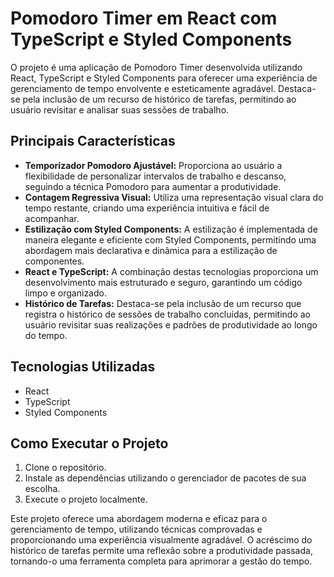 # Pomodoro Timer em React com TypeScript e Styled Components

O projeto é uma aplicação de Pomodoro Timer desenvolvida utilizando React, TypeScript e Styled Components para oferecer uma experiência de gerenciamento de tempo envolvente e esteticamente agradável. Destaca-se pela inclusão de um recurso de histórico de tarefas, permitindo ao usuário revisitar e analisar suas sessões de trabalho.

## Principais Características

- **Temporizador Pomodoro Ajustável:** Proporciona ao usuário a flexibilidade de personalizar intervalos de trabalho e descanso, seguindo a técnica Pomodoro para aumentar a produtividade.
- **Contagem Regressiva Visual:** Utiliza uma representação visual clara do tempo restante, criando uma experiência intuitiva e fácil de acompanhar.
- **Estilização com Styled Components:** A estilização é implementada de maneira elegante e eficiente com Styled Components, permitindo uma abordagem mais declarativa e dinâmica para a estilização de componentes.
- **React e TypeScript:** A combinação destas tecnologias proporciona um desenvolvimento mais estruturado e seguro, garantindo um código limpo e organizado.
- **Histórico de Tarefas:** Destaca-se pela inclusão de um recurso que registra o histórico de sessões de trabalho concluídas, permitindo ao usuário revisitar suas realizações e padrões de produtividade ao longo do tempo.

## Tecnologias Utilizadas

- React
- TypeScript
- Styled Components

## Como Executar o Projeto

1. Clone o repositório.
2. Instale as dependências utilizando o gerenciador de pacotes de sua escolha.
3. Execute o projeto localmente.

Este projeto oferece uma abordagem moderna e eficaz para o gerenciamento de tempo, utilizando técnicas comprovadas e proporcionando uma experiência visualmente agradável. O acréscimo do histórico de tarefas permite uma reflexão sobre a produtividade passada, tornando-o uma ferramenta completa para aprimorar a gestão do tempo.
